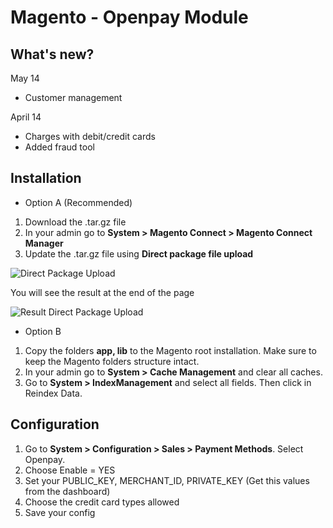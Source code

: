 Magento - Openpay Module
===============

What's new?
---------------
May 14
- Customer management

April 14
- Charges with debit/credit cards
- Added fraud tool

Installation
------------

- Option A (Recommended)

1. Download the .tar.gz file
2. In your admin go to **System > Magento Connect > Magento Connect Manager** 
3. Update the .tar.gz file using **Direct package file upload**

![Direct Package Upload](https://s3.amazonaws.com/images.openpay/direct-package-file-upload.png)

You will see the result at the end of the page

![Result Direct Package Upload](https://s3.amazonaws.com/images.openpay/result-direct-package-file-upload.png)

- Option B

1. Copy the folders **app, lib** to the Magento root installation. Make sure to keep the Magento folders structure intact.
2. In your admin go to **System > Cache Management** and clear all caches.
3. Go to **System > IndexManagement** and select all fields. Then click in Reindex Data.

Configuration
--------------
1. Go to **System > Configuration > Sales > Payment Methods**. Select Openpay.
2. Choose Enable = YES
3. Set your PUBLIC_KEY, MERCHANT_ID, PRIVATE_KEY (Get this values from the dashboard)
4. Choose the credit card types allowed
5. Save your config

